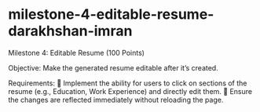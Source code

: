 # milestone-4-editable-resume-darakhshan-imran

Milestone 4: Editable Resume (100 Points) 

Objective:
Make the generated resume editable after it’s created. 

Requirements: 
 Implement the ability for users to click on sections of the resume (e.g., Education, Work 
Experience) and directly edit them. 
 Ensure the changes are reflected immediately without reloading the page. 

